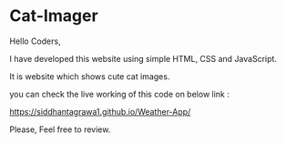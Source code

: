 # Cat-Imager

Hello Coders,

I have developed this website using simple HTML, CSS and JavaScript.

It is website which shows cute cat images. 

you can check the live working of this code on below link :

https://siddhantagrawa1.github.io/Weather-App/

Please, Feel free to review.

